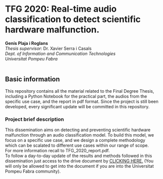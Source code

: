 # TFG 2020: Real-time audio classification to detect scientific hardware malfunction.

**Genís Plaja i Roglans**
<br>
_Thesis supervisor:_ Dr. Xavier Serra i Casals
<br>
_Dept. of Information and Communication Technologies_
<br>
_Universitat Pompeu Fabra_
<br>
<br>

## Basic information
This repository contains all the material related to the Final Degree Thesis, including a Python Notebook for the practical part, the audios from the specific use case, and the report in pdf format. Since the project is still been developed, every significant update will be committed in this repository.

### Project brief description
This dissemination aims on detecting and preventing scientific hardware malfunction through an audio classification model. To build this model, we focus on a specific use case, and we design a complete methodology which can be scalated to different use cases within our range of scope. <br>
For more information recall to TFG_2020_report.pdf. <br>
To follow a day-to-day update of the results and methods followed in this dissemination just access to the drive document by [CLICKING HERE.](https://docs.google.com/document/d/1RwM26SrYGaez2X5S8R0ZpTI1raof1g97O5VFad6q1Lk/edit?usp=sharing) (You will only be allowed to get into the document if you are into the Universitat Pompeu Fabra community).



